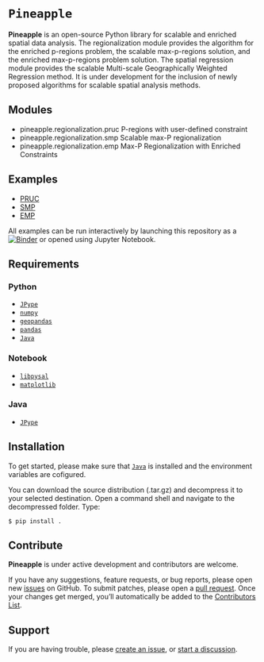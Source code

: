 # `Pineapple`

**Pineapple** is an open-source Python library for scalable and enriched spatial data analysis. The regionalization module provides the algorithm for the enriched p-regions problem, the scalable max-p-regions solution, and the enriched max-p-regions problem solution. The spatial regression module provides the scalable Multi-scale Geographically Weighted Regression method. It is under development for the inclusion of newly proposed algorithms for scalable spatial analysis methods.

## Modules


- pineapple.regionalization.pruc
P-regions with user-defined constraint
- pineapple.regionalization.smp
Scalable max-P regionalization
- pineapple.regionalization.emp
Max-P Regionalization with Enriched Constraints


## Examples
- [PRUC](https://github.com/YunfanKang/Pineapple/blob/main/notebooks/pruc.ipynb)
- [SMP](https://github.com/YunfanKang/Pineapple/blob/main/notebooks/smpp.ipynb)
- [EMP](https://github.com/YunfanKang/Pineapple/blob/main/notebooks/max-p-enriched.ipynb)

All examples can be run interactively by launching this repository as a [![Binder](https://mybinder.org/badge_logo.svg)](https://mybinder.org/v2/gh/YunfanKang/Pineapple/HEAD) or opened using Jupyter Notebook.

## Requirements

### Python
- [`JPype`](https://jpype.readthedocs.io/en/latest/)
- [`numpy`](https://numpy.org/devdocs/)
- [`geopandas`](https://geopandas.org/en/stable/)
- [`pandas`](https://pandas.pydata.org/)
- [`Java`](https://www.java.com/)

### Notebook
- [`libpysal`](https://github.com/pysal/libpysal)
- [`matplotlib`](https://matplotlib.org/)

### Java
- [`JPype`](https://jpype.readthedocs.io/en/latest/)


## Installation
<!--- Not on pip or conda yet --->
To get started, please make sure that [`Java`](https://www.java.com/) is installed and the environment variables are cofigured. 

You can download the source distribution (.tar.gz) and decompress it to your selected destination. Open a command shell and navigate to the decompressed folder. Type:
```
$ pip install .
```
## Contribute

**Pineapple** is under active development and contributors are welcome.

If you have any suggestions, feature requests, or bug reports, please open new [issues](https://github.com/pysal/PACKAGE_NAME/issues) on GitHub. To submit patches, please open a [pull request](https://github.com/YunfanKang/Pineapple/pulls). Once your changes get merged, you’ll automatically be added to the [Contributors List](https://github.com/YunfanKang/Pineapple/graphs/contributors).

## Support
If you are having trouble, please [create an issue](https://github.com/YunfanKang/Pineapple/issues), or [start a discussion](https://github.com/YunfanKang/Pineapple/discussions).
<!---, or talk to us in the [gitter room](https://gitter.im/YunfanKang/Pineapple).--->
